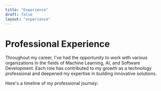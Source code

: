 ```yaml
---
title: "Experience"
draft: false
layout: "experience"
---
```


# Professional Experience

Throughout my career, I've had the opportunity to work with various organizations in the fields of Machine Learning, AI, and Software Development. Each role has contributed to my growth as a technology professional and deepened my expertise in building innovative solutions.

Here's a timeline of my professional journey: 